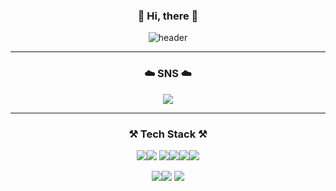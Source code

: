 <div align="center">

  ### 👋 Hi, there 👋
![header](https://capsule-render.vercel.app/api?type=cylinder&color=1997B5&height=150&section=header&text=Welcome&nbsp;to&nbsp;jihee's&nbsp;Github&fontSize=40&animation=blinking)

  ---
  
  ### ☁️ SNS ☁️ 
<img src="https://img.shields.io/badge/Tstory-E74C3C?style=plastic&logo=Tstory&logoColor=white"/>
  
---
  
### ⚒️ Tech Stack ⚒️
<img src="https://img.shields.io/badge/Django-092E20?style=plastic&logo=Django&logoColor=white"/><img src="https://img.shields.io/badge/FastAPI-009688?style=plastic&logo=FastAPI&logoColor=white"/>
<img src="https://img.shields.io/badge/AWS-232F3E?style=plastic&logo=AWS&logoColor=white"/><img src="https://img.shields.io/badge/Docker-2496ED?style=plastic&logo=Docker&logoColor=white"/><img src="https://img.shields.io/badge/Flask-000000?style=plastic&logo=Flask&logoColor=white"/><img src="https://img.shields.io/badge/MySQL-4479A1?style=plastic&logo=MySQL&logoColor=white"/>

<img src="https://img.shields.io/badge/Postman-FF6C37?style=plastic&logo=Postman&logoColor=white"/><img src="https://img.shields.io/badge/MySQL-4479A1?style=plastic&logo=MySQL&logoColor=white"/>
<img src="https://img.shields.io/badge/MySQL-4479A1?style=plastic&logo=MySQL&logoColor=white"/>
</div>
<!--
**jiiheeee/jiiheeee** is a ✨ _special_ ✨ repository because its `README.md` (this file) appears on your GitHub profile.

Here are some ideas to get you started:

- 🔭 I’m currently working on ...
- 🌱 I’m currently learning ...
- 👯 I’m looking to collaborate on ...
- 🤔 I’m looking for help with ...
- 💬 Ask me about ...
- 📫 How to reach me: ...
- 😄 Pronouns: ...
- ⚡ Fun fact: ...
-->
